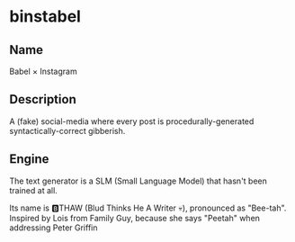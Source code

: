 # binstabel
## Name
Babel × Instagram

## Description
A (fake) social-media where every post is procedurally-generated syntactically-correct gibberish.


## Engine
The text generator is a SLM (Small Language Model) that hasn't been trained at all.

Its name is 🅱️THAW (Blud Thinks He A Writer 💀), pronounced as "Bee-tah". Inspired by Lois from Family Guy, because she says "Peetah" when addressing Peter Griffin
